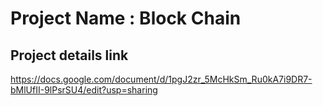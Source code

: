 # Project Name : Block Chain 

## Project details link
https://docs.google.com/document/d/1pgJ2zr_5McHkSm_Ru0kA7i9DR7-bMlUfII-9lPsrSU4/edit?usp=sharing